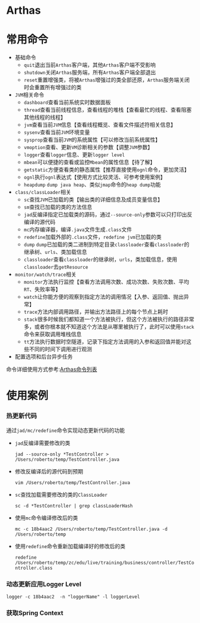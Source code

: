 # Arthas

# 常用命令

- 基础命令
  - `quit`退出当前`Arthas`客户端，其他`Arthas`客户端不受影响
  - `shutdown`关闭`Arthas`服务端，所有`Arthas`客户端全部退出
  - `reset`重置增强类，将被`Arthas`增强过的类全部还原，`Arthas`服务端关闭时会重置所有增强过的类
- `JVM`相关命令
  - `dashboard`查看当前系统实时数据面板
  - `thread`查看当前线程信息，查看线程的堆栈【查看最忙的线程、查看阻塞其他线程的线程】
  - `jvm`查看当前`JVM`信息【查看线程概览、查看文件描述符相关信息】
  - `sysenv`查看当前`JVM`环境变量
  - `sysprop`查看当前`JVM`的系统属性【可以修改当前系统属性】
  - `vmoption`查看、更新`VM`诊断相关的参数【调整`JVM`参数】
  - `logger`查看`logger`信息、更新`logger level`
  - `mbean`可以便捷的查看或监控`Mbean`的属性信息【待了解】
  - `getstatic`方便查看类的静态属性【推荐直接使用`ognl`命令，更加灵活】
  - `ognl`执行`ognl`表达式【使用方式比较灵活、可参考使用案例】
  - `heapdump` `dump java heap`、类似`jmap`命令的`heap dump`功能
- `class/classLoader`相关
  - `sc`查找`JVM`已加载的类【输出类的详细信息及成员变量信息】
  - `sm`查找已加载的类的方法信息
  - `jad`反编译指定已加载类的源码，通过`--source-only`参数可以只打印出反编译的源代码
  - `mc`内存编译器，编译`.java`文件生成`.class`文件
  - `redefine`加载外部的`.class`文件，`redefine jvm`已加载的类
  - `dump` `dump`已加载的类二进制到特定目录`classloader`查看`classloader`的继承树、`urls`、类加载信息
  - `classloader`查看`classloader`的继承树，`urls`，类加载信息，使用`classloader`去`getResource`
- `monitor/watch/trace`相关
  - `monitor`方法执行监控【查看方法调用次数、成功次数、失败次数、平均`RT`、失败率等】
  - `watch`让你能方便的观察到指定方法的调用情况【入参、返回值、抛出异常】
  - `trace`方法内部调用路径，并输出方法路径上的每个节点上耗时
  - `stack`很多时候我们都知道一个方法被执行，但这个方法被执行的路径非常多，或者你根本就不知道这个方法是从哪里被执行了，此时可以使用`stack`命令来获取调用堆栈信息
  - `tt`方法执行数据时空隧道，记录下指定方法调用的入参和返回值并能对这些不同的时间下调用进行观测
- 配置选项和后台异步任务

命令详细使用方式参考:[Arthas命令列表](https://alibaba.github.io/arthas/commands.html)

# 使用案例

### 热更新代码

通过`jad/mc/redefine`命令实现动态更新代码的功能

- `jad`反编译需要修改的类

  `jad --source-only *TestController > /Users/roberto/temp/TestController.java`

- 修改反编译后的源代码到预期

  `vim /Users/roberto/temp/TestController.java`

- `sc`查找加载需要修改的类的`ClassLoader`

  `sc -d *TestController | grep classLoaderHash`

- 使用`mc`命令编译修改后的类

  `mc -c 18b4aac2 /Users/roberto/temp/TestController.java -d /Users/roberto/temp`

- 使用`redefine`命令重新加载编译好的修改后的类

  `redefine /Users/roberto/temp/zc/edu/live/training/business/controller/TestController.class`

### 动态更新应用Logger Level

`logger -c 18b4aac2  -n "loggerName" -l loggerLevel`

### 获取Spring Context

